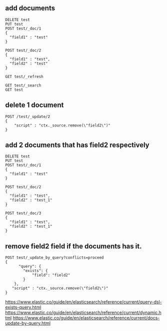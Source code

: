 ## add documents

```
DELETE test
PUT test
POST test/_doc/1
{
  "field1" : "test"
}

POST test/_doc/2
{
  "field1" : "test",
  "field2" : "test"
}

GET test/_refresh

GET test/_search
GET test
```

## delete 1 document

```
POST /test/_update/2
{
    "script" : "ctx._source.remove(\"field2\")"
}
```

## add 2 documents that has field2 respectively  

```
DELETE test
PUT test
POST test/_doc/1
{
  "field1" : "test"
}

POST test/_doc/2
{
  "field1" : "test",
  "field2" : "test_1"
}

POST test/_doc/3
{
  "field1" : "test",
  "field2" : "test_1"
}
```

## remove field2 field if the documents has it.

```
POST test/_update_by_query?conflicts=proceed
{
      "query": {
        "exists": {
            "field": "field2"
        }
    },
   "script" : "ctx._source.remove(\"field2\")"
}
```

https://www.elastic.co/guide/en/elasticsearch/reference/current/query-dsl-exists-query.html
https://www.elastic.co/guide/en/elasticsearch/reference/current/dynamic.html
https://www.elastic.co/guide/en/elasticsearch/reference/current/docs-update-by-query.html
